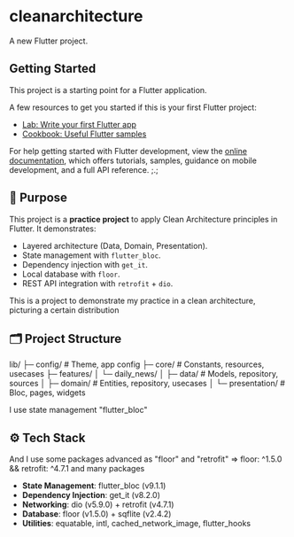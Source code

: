 # cleanarchitecture

A new Flutter project.

## Getting Started

This project is a starting point for a Flutter application.

A few resources to get you started if this is your first Flutter project:

- [Lab: Write your first Flutter app](https://docs.flutter.dev/get-started/codelab)
- [Cookbook: Useful Flutter samples](https://docs.flutter.dev/cookbook)

For help getting started with Flutter development, view the
[online documentation](https://docs.flutter.dev/), which offers tutorials,
samples, guidance on mobile development, and a full API reference.
;.;
## 🎯 Purpose
This project is a **practice project** to apply Clean Architecture principles in Flutter.
It demonstrates:
- Layered architecture (Data, Domain, Presentation).
- State management with `flutter_bloc`.
- Dependency injection with `get_it`.
- Local database with `floor`.
- REST API integration with `retrofit` + `dio`.


This is a project to demonstrate my practice in a clean architecture, picturing a certain distribution
## 🗂️ Project Structure
lib/
├─ config/ # Theme, app config
├─ core/ # Constants, resources, usecases
├─ features/
│ └─ daily_news/
│ ├─ data/ # Models, repository, sources
│ ├─ domain/ # Entities, repository, usecases
│ └─ presentation/ # Bloc, pages, widgets
      
I use state management "flutter_bloc"

## ⚙️ Tech Stack

And I use some packages
advanced as "floor" and "retrofit" => floor: ^1.5.0 &&  retrofit: ^4.7.1
and many packages 
- **State Management**: flutter_bloc (v9.1.1)
- **Dependency Injection**: get_it (v8.2.0)
- **Networking**: dio (v5.9.0) + retrofit (v4.7.1)
- **Database**: floor (v1.5.0) + sqflite (v2.4.2)
- **Utilities**: equatable, intl, cached_network_image, flutter_hooks

